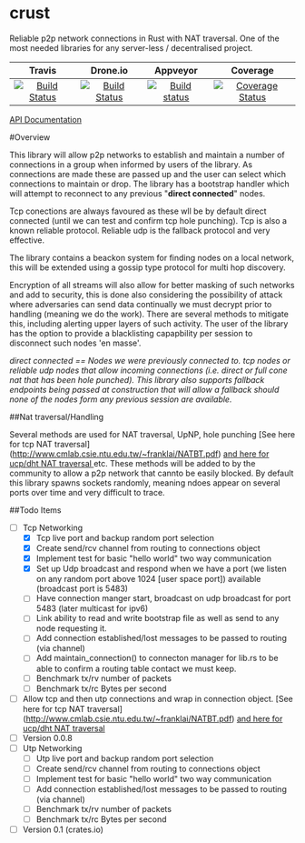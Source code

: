 # crust
Reliable p2p network connections in Rust with NAT traversal. One of the most needed libraries for any server-less / decentralised project.

|Travis| Drone.io|Appveyor|Coverage|
|:------:|:-------:|:-------:|:------:|
|[![Build Status](https://travis-ci.org/dirvine/crust.svg?branch=master)](https://travis-ci.org/dirvine/crust)|[![Build Status](https://drone.io/github.com/dirvine/crust/status.png)](https://drone.io/github.com/dirvine/crust/latest)|[![Build status](https://ci.appveyor.com/api/projects/status/7bl67hscnfljxxt3?svg=true)](https://ci.appveyor.com/project/dirvine/crust)|[![Coverage Status](https://coveralls.io/repos/dirvine/crust/badge.svg)](https://coveralls.io/r/dirvine/crust)|


[API Documentation](http://dirvine.github.io/crust/crust/)

#Overview

This library will allow p2p networks to establish and maintain a number of connections in a group when informed by users of the library. As connections are made these are passed up and the user can select which connections to maintain or drop. The library has a bootstrap handler which will attempt to reconnect to any previous "**direct connected**" nodes.

Tcp conections are always favoured as these wll be by default direct connected (until we can test and confirm tcp hole punching). Tcp is also a known reliable protocol. Reliable udp is the fallback protocol and very effective.

The library contains a beackon system for finding nodes on a local network, this will be extended using a gossip type protocol for multi hop discovery. 

Encryption of all streams will also allow for better masking of such networks and add to security, this is done also considering the possibility of attack where adversaries can send data continually we must decrypt prior to handling (meaning we do the work). There are several methods to mitigate this, including alerting upper layers of such activity. The user of the library has the option to provide a blacklisting capapbility per session to disconnect such nodes 'en masse'.

_direct connected == Nodes we were previously connected to. tcp nodes or reliable udp nodes that allow incoming connections (i.e. direct or full cone nat that has been hole punched). This library also supports fallback endpoints being passed at construction that will allow a fallback should none of the nodes form any previous session are available._  

##Nat traversal/Handling 

Several methods are used for NAT traversal, UpNP, hole punching [See here for tcp NAT traversal] (http://www.cmlab.csie.ntu.edu.tw/~franklai/NATBT.pdf) [and here for ucp/dht NAT traversal
  ](http://maidsafe.net/Whitepapers/pdf/DHTbasedNATTraversal.pdf) etc. These methods will be added to by the community to allow a p2p network that cannto be easily blocked. By default this library spawns sockets randomly, meaning ndoes appear on several ports over time and very difficult to trace.  


##Todo Items
- [ ] Tcp Networking
  - [x] Tcp live port and backup random port selection 
  - [x] Create send/rcv channel from routing to connections object
  - [x] Implement test for basic "hello world" two way communication
  - [x] Set up Udp broadcast and respond when we have a port (we listen on any random port above 1024 [user space port])  available (broadcast port is 5483)
  - [ ] Have connection manger start, broadcast on udp broadcast for port 5483 (later multicast for ipv6)
  - [ ] Link ability to read and write bootstrap file as well as send to any node requesting it. 
  - [ ] Add connection established/lost messages to be passed to routing (via channel)
  - [ ] Add maintain_connection() to connecton manager for lib.rs to be able to confirm a routing table contact we must keep. 
  - [ ] Benchmark tx/rv number of packets 
  - [ ] Benchmark tx/rc Bytes per second
- [ ] Allow tcp and then utp connections and wrap in connection object. [See here for tcp NAT traversal] (http://www.cmlab.csie.ntu.edu.tw/~franklai/NATBT.pdf) [and here for ucp/dht NAT traversal
  ](http://maidsafe.net/Whitepapers/pdf/DHTbasedNATTraversal.pdf)
- [ ] Version 0.0.8
- [ ] Utp Networking
  - [ ] Utp live port and backup random port selection 
  - [ ] Create send/rcv channel from routing to connections object
  - [ ] Implement test for basic "hello world" two way communication
  - [ ] Add connection established/lost messages to be passed to routing (via channel)
  - [ ] Benchmark tx/rv number of packets 
  - [ ] Benchmark tx/rc Bytes per second 
- [ ] Version 0.1 (crates.io)
